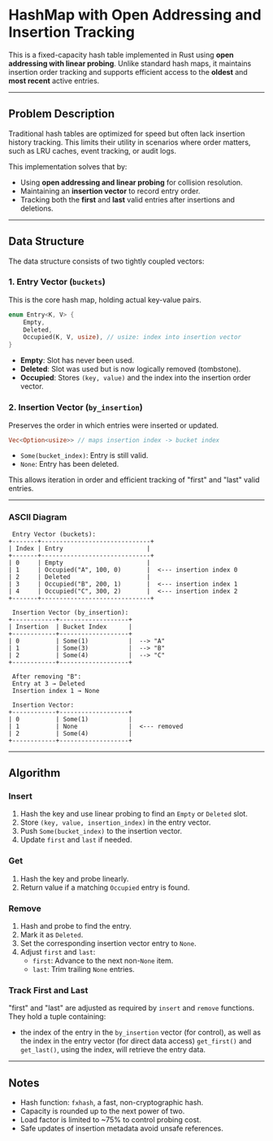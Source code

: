 
# HashMap with Open Addressing and Insertion Tracking

This is a fixed-capacity hash table implemented in Rust using **open addressing with linear probing**. Unlike standard hash maps, it maintains insertion order tracking and supports efficient access to the **oldest** and **most recent** active entries.

---

## Problem Description

Traditional hash tables are optimized for speed but often lack insertion history tracking. This limits their utility in scenarios where order matters, such as LRU caches, event tracking, or audit logs.

This implementation solves that by:

- Using **open addressing and linear probing** for collision resolution.
- Maintaining an **insertion vector** to record entry order.
- Tracking both the **first** and **last** valid entries after insertions and deletions.

---

## Data Structure

The data structure consists of two tightly coupled vectors:

### 1. Entry Vector (`buckets`)
This is the core hash map, holding actual key-value pairs.

```rust
enum Entry<K, V> {
    Empty,
    Deleted,
    Occupied(K, V, usize), // usize: index into insertion vector
}
```

- **Empty**: Slot has never been used.
- **Deleted**: Slot was used but is now logically removed (tombstone).
- **Occupied**: Stores `(key, value)` and the index into the insertion order vector.

### 2. Insertion Vector (`by_insertion`)
Preserves the order in which entries were inserted or updated.

```rust
Vec<Option<usize>> // maps insertion index -> bucket index
```

- `Some(bucket_index)`: Entry is still valid.
- `None`: Entry has been deleted.

This allows iteration in order and efficient tracking of "first" and "last" valid entries.

---

### ASCII Diagram

```
 Entry Vector (buckets):
+-------+------------------------------+
| Index | Entry                       |
+-------+------------------------------+
| 0     | Empty                       |
| 1     | Occupied("A", 100, 0)       |  <--- insertion index 0
| 2     | Deleted                     |
| 3     | Occupied("B", 200, 1)       |  <--- insertion index 1
| 4     | Occupied("C", 300, 2)       |  <--- insertion index 2
+-------+------------------------------+

 Insertion Vector (by_insertion):
+------------+-------------------+
| Insertion  | Bucket Index      |
+------------+-------------------+
| 0          | Some(1)           |  --> "A"
| 1          | Some(3)           |  --> "B"
| 2          | Some(4)           |  --> "C"
+------------+-------------------+

 After removing "B":
 Entry at 3 → Deleted
 Insertion index 1 → None

 Insertion Vector:
+------------+-------------------+
| 0          | Some(1)           |
| 1          | None              |  <--- removed
| 2          | Some(4)           |
+------------+-------------------+
```

---

## Algorithm

### Insert

1. Hash the key and use linear probing to find an `Empty` or `Deleted` slot.
2. Store `(key, value, insertion_index)` in the entry vector.
3. Push `Some(bucket_index)` to the insertion vector.
4. Update `first` and `last` if needed.

### Get

1. Hash the key and probe linearly.
2. Return value if a matching `Occupied` entry is found.

### Remove

1. Hash and probe to find the entry.
2. Mark it as `Deleted`.
3. Set the corresponding insertion vector entry to `None`.
4. Adjust `first` and `last`:
   - `first`: Advance to the next non-`None` item.
   - `last`: Trim trailing `None` entries.

### Track First and Last

"first" and "last" are adjusted as required by `insert` and `remove` functions. They hold a tuple containing:
 - the index of the entry in the `by_insertion` vector (for control), as well as the index in the entry vector (for direct data access)
`get_first()` and `get_last()`, using the index, will retrieve the entry data.

---

## Notes

- Hash function: `fxhash`, a fast, non-cryptographic hash.
- Capacity is rounded up to the next power of two.
- Load factor is limited to ~75% to control probing cost.
- Safe updates of insertion metadata avoid unsafe references.
